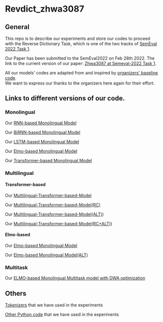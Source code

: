 # Revdict_zhwa3087

## General

This repo is to describe our experiments and store our codes to proceed with the Reverse Dictionary Task, which
is one of the two tracks of [SemEval 2022 Task 1](https://competitions.codalab.org/competitions/34022).<br>

Our Paper has been submitted to the SemEval2022 on Feb 28th 2022. The link to the current version of our paper: [Zhwa3087 at Semeval-2022 Task 1](https://drive.google.com/file/d/1g8975sB83w-Q4EUkH3uPUnjPswCA10vp/view?usp=sharing).<br>

All our models' codes are adapted from and inspired by [organizers' baseline code](https://github.com/TimotheeMickus/codwoe/tree/main/code). <br>
We want to express our thanks to the organizers here again for their effort.<br>

## Links to different versions of our code.

### Monolingual
Our [RNN-based Monolingual Model](https://github.com/ravenouse/Revdict_ZHWA3087/tree/Monolingual-RNN-based-Model) <br>

Our [BiRNN-based Monolingual Model](https://github.com/ravenouse/Revdict_ZHWA3087/tree/Monolingual-BiRNN-based-Model) <br>

Our [LSTM-based Monolingual Model](https://github.com/ravenouse/Revdict_ZHWA3087/tree/Monolingual-LSTM-based-Model) <br>

Our [Elmo-based Monolingual Model](https://github.com/ravenouse/Revdict_ZHWA3087/tree/Monolingual-Elmo-based-Model) <br>

Our [Transformer-based Monolingual Model](https://github.com/ravenouse/Revdict_ZHWA3087/tree/Monolingual-Transformer-based-Model) <br>


### Multilingual

#### Transformer-based
Our [Multilingual-Transformer-based-Model](https://github.com/ravenouse/Revdict_ZHWA3087/tree/Multilingual-Transformer-based-Model) <br>

Our [Multilingual-Transformer-based-Model(RC)](https://github.com/ravenouse/Revdict_ZHWA3087/tree/Multilingual-Transformer-based-Model(RC)) <br>

Our [Multilingual-Transformer-based-Model(ALT)](https://github.com/ravenouse/Revdict_ZHWA3087/tree/Multilingual-Transformer-based-Model(ALT))) <br>

Our [Multilingual-Transformer-based-Model(RC+ALT)](https://github.com/ravenouse/Revdict_ZHWA3087/tree/Multilingual-Transformer-based-Model(RC+ALT))) <br>

#### Elmo-based
Our [Elmo-based Monolingual Model](https://github.com/ravenouse/Revdict_ZHWA3087/tree/Multilingual-Elmo-based-Model)<br>

Our [Elmo-based Monolingual Model(ALT)](https://github.com/ravenouse/Revdict_ZHWA3087/tree/Multilingual-Elmo-based-Model(ALT))<br>

### Multitask
Our [ELMO-based Monolingual Multitask model with DWA optimization](https://github.com/ravenouse/Revdict_ZHWA3087/tree/Monolingual-Multitask-ELMO-based-Model(DWA))<br>

## Others
[Tokenizers](https://github.com/ravenouse/Revdict_ZHWA3087/tree/Tokenizers) that we have used in the experiments <br>

[Other Python code](https://github.com/ravenouse/Revdict_ZHWA3087) that we have used in the experiments<br>
